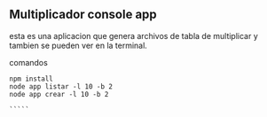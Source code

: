 
## Multiplicador console app

esta es una aplicacion que genera archivos de tabla de multiplicar y
tambien se pueden ver en la terminal.

comandos
``````
npm install
node app listar -l 10 -b 2
node app crear -l 10 -b 2

`````